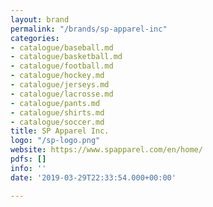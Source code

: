 ```yaml
---
layout: brand
permalink: "/brands/sp-apparel-inc"
categories:
- catalogue/baseball.md
- catalogue/basketball.md
- catalogue/football.md
- catalogue/hockey.md
- catalogue/jerseys.md
- catalogue/lacrosse.md
- catalogue/pants.md
- catalogue/shirts.md
- catalogue/soccer.md
title: SP Apparel Inc.
logo: "/sp-logo.png"
website: https://www.spapparel.com/en/home/
pdfs: []
info: ''
date: '2019-03-29T22:33:54.000+00:00'

---
```

